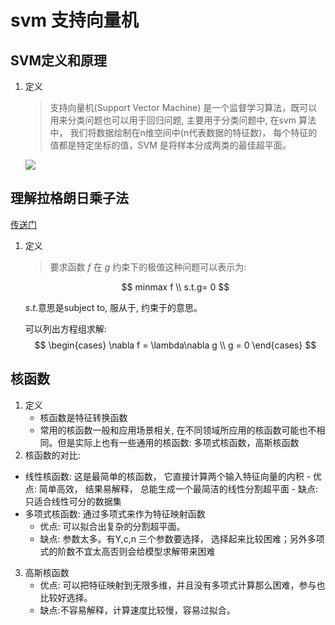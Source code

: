 # svm 支持向量机

## SVM定义和原理

1. 定义

   > 支持向量机(Support Vector Machine) 是一个监督学习算法，既可以用来分类问题也可以用于回归问题, 主要用于分类问题中, 在svm 算法中， 我们将数据绘制在n维空间中(n代表数据的特征数)， 每个特征的值都是特定坐标的值，SVM 是将样本分成两类的最佳超平面。

   ![](/home/pawn/work/accumulation/DataMining/data/svm.jpg)

## 理解拉格朗日乘子法

[传送门](https://www.matongxue.com/madocs/939.html)

1. 定义

   > 要求函数 $f$ 在 $g$  约束下的极值这种问题可以表示为:

   $$
   minmax f \\
   s.t.g= 0
   $$

   $s.t.$意思是subject to, 服从于, 约束于的意思。

   可以列出方程组求解:
   $$
   \begin{cases}
   \nabla f = \lambda\nabla g \\
   g = 0
   \end{cases}
   $$
   

## 核函数

1. 定义
   - 核函数是特征转换函数
   - 常用的核函数一般和应用场景相关, 在不同领域所应用的核函数可能也不相同。但是实际上也有一些通用的核函数: 多项式核函数，高斯核函数
2.  核函数的对比:
   -  线性核函数: 这是最简单的核函数， 它直接计算两个输入特征向量的内积
     - 优点: 简单高效， 结果易解释， 总能生成一个最简洁的线性分割超平面
     - 缺点: 只适合线性可分的数据集
   - 多项式核函数: 通过多项式来作为特征映射函数
     - 优点: 可以拟合出复杂的分割超平面。
     - 缺点: 参数太多。有Y,c,n 三个参数要选择， 选择起来比较困难；另外多项式的阶数不宜太高否则会给模型求解带来困难
3. 高斯核函数
   - 优点: 可以把特征映射到无限多维，并且没有多项式计算那么困难，参与也比较好选择。
   - 缺点:不容易解释，计算速度比较慢，容易过拟合。

